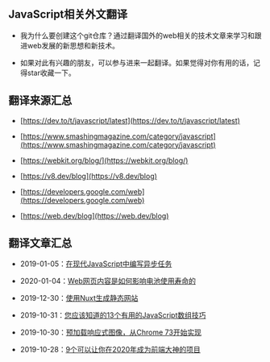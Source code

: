 ## JavaScript相关外文翻译

- 我为什么要创建这个git仓库？通过翻译国外的web相关的技术文章来学习和跟进web发展的新思想和新技术。

- 如果对此有兴趣的朋友，可以参与进来一起翻译。如果觉得对你有用的话，记得star收藏一下。

## 翻译来源汇总

- [https://dev.to/t/javascript/latest](https://dev.to/t/javascript/latest)

- [https://www.smashingmagazine.com/category/javascript](https://www.smashingmagazine.com/category/javascript)

- [https://webkit.org/blog/](https://webkit.org/blog/)

- [https://v8.dev/blog](https://v8.dev/blog)

- [https://developers.google.com/web](https://developers.google.com/web)

- [https://web.dev/blog](https://web.dev/blog)

## 翻译文章汇总

- 2019-01-05：[在现代JavaScript中编写异步任务](./2020/06.%5B译%5D在现代JavaScript中编写异步任务.md)

- 2020-01-04：[Web网页内容是如何影响电池使用寿命的](./2020/05.%5B译%5DWeb网页内容是如何影响电池使用寿命的.md)

- 2019-12-30：[使用Nuxt生成静态网站](./2020/04.%5B译%5D使用Nuxt生成静态网站.md)

- 2019-10-31：[您应该知道的13个有用的JavaScript数组技巧](./2019/03.%5B译%5D您应该知道的13个有用的JavaScript数组技巧.md)

- 2019-10-30：[预加载响应式图像，从Chrome 73开始实现](./2019/02.%5B译%5D预加载响应式图像，从Chrome%2073开始实现.md)

- 2019-10-28：[9个可以让你在2020年成为前端大神的项目](2019/01.[译]9个可以让你在2020年成为前端大神的项目.md)
